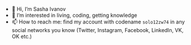 - 👋 Hi, I’m Sasha Ivanov
- 👀 I’m interested in living, coding, getting knowledge
- 📫 How to reach me: find my account with codename `solo12zw74` in any social networks you know (Twitter, Instagram, Facebook, LinkedIn, VK, OK etc.)

<!---
aivanov-oneinc/aivanov-oneinc is a ✨ special ✨ repository because its `README.md` (this file) appears on your GitHub profile.
You can click the Preview link to take a look at your changes.
--->
